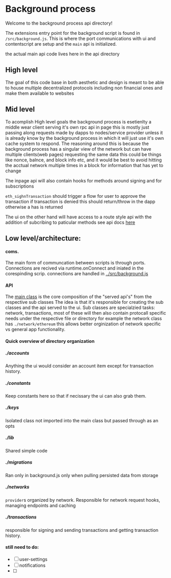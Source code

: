 # Background process

Welcome to the background process api directory!

The extensions entry point for the background script is found in `/src/background.js`. This is where the port communications with ui and contentscript are setup and the `main` api is initialized.

the actual main api code lives here in the api directory

## High level

The goal of this code base in both aesthetic and design is meant to be able to house multiple decentralized protocols including non financial ones and make them available to websites

## Mid level

To acomplish High level goals the background process is esetienlty a middle wear client serving it's own rpc api in page this is mostly just passing along requests made by dapps to nodes/service provider unless it is already know by the background process in which it will just use it's own cache system to respond. The reasoning around this is because the background process has a singular view of the network but can have multiple clients(web pages) requesting the same data this could be things like nonce, balnce, and block info etc, and it would be best to avoid hitting the acctual network multiple times in a block for information that has yet to change

The inpage api will also contain hooks for methods around signing and for subscriptions

`eth_sighnTransaction` should trigger a flow for user to approve the transaction if transaction is denied this should return/throw in the dapp otherwise a has is returned

The ui on the other hand will have access to a route style api with the addition of subcribing to paticular methods see api docs [here](./docs/ui-api.md)


## Low level/architecture:


#### coms.

The main form of communcation between scripts is through ports. Connections are recived via runtime.onConnect and iniated in the corespinding scrip. connections are handled in [../src/background.js](../src/background.js)

#### API

The [main class](./index.js) is the core composition of the "served api's" from the respective sub classes
The idea is that it's responsible for creating the sub classes and  the api served to the ui. Sub classes are specialzied tasks: network, transactions, most of these will then also contain protocall specific needs under the respective file or directory for example the network class has `./network/ethereum` this allows better orginization of network specific vs general app functionality.

#### Quick overview of directory organization

##### ./accounts
Anything the ui would consider an account item except for transaction history.

##### ./constants
  Keep constants here so that if necissary the ui can also grab them.

##### ./keys
  Isolated class not imported into the main class but passed through as an opts

##### ./lib
  Shared simple code

##### ./migrations
  Ran only in background.js only when pulling persisted data from storage

##### ./networks
  `provider`s organized by network. Responsible for network request hooks, managing endpoints and caching

##### ./transactions
 responsible for signing and sending transactions and getting transaction history.

#### still need to do:

- [ ] user-settings
- [ ] notifications
- [ ]
